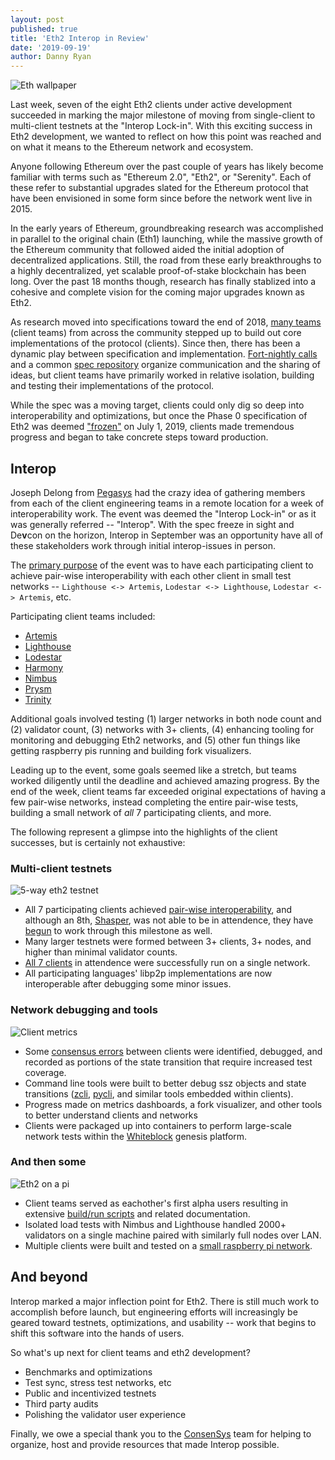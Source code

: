 ```yaml
---
layout: post
published: true
title: 'Eth2 Interop in Review'
date: '2019-09-19'
author: Danny Ryan
---
```


![Eth wallpaper](https://blog.ethereum.org/img/2019/09/eth-wallpaper.jpg)

Last week, seven of the eight Eth2 clients under active development succeeded in marking the major milestone of moving from single-client to multi-client testnets at the "Interop Lock-in". With this exciting success in Eth2 development, we wanted to reflect on how this point was reached and on what it means to the Ethereum network and ecosystem.

Anyone following Ethereum over the past couple of years has likely become familiar with terms such as "Ethereum 2.0", "Eth2", or "Serenity". Each of these refer to substantial upgrades slated for the Ethereum protocol that have been envisioned in some form since before the network went live in 2015.

In the early years of Ethereum, groundbreaking research was accomplished in parallel to the original chain (Eth1) launching, while the massive growth of the Ethereum community that followed aided the initial adoption of decentralized applications. Still, the road from these early breakthroughs to a highly decentralized, yet scalable proof-of-stake blockchain has been long. Over the past 18 months though, research has finally stablized into a cohesive and complete vision for the coming major upgrades known as Eth2.

As research moved into specifications toward the end of 2018, [many teams](https://docs.ethhub.io/ethereum-roadmap/ethereum-2.0/eth2.0-teams/teams-building-eth2.0/) (client teams) from across the community stepped up to build out core implementations of the protocol (clients). Since then, there has been a dynamic play between specification and implementation. [Fort-nightly calls](https://github.com/ethereum/eth2.0-pm/) and a common [spec repository](https://github.com/ethereum/eth2.0-specs) organize communication and the sharing of ideas, but client teams have primarily worked in relative isolation, building and testing their implementations of the protocol. 

While the spec was a moving target, clients could only dig so deep into interoperability and optimizations, but once the Phase 0 specification of Eth2 was deemed ["frozen"](https://github.com/ethereum/eth2.0-specs/releases/tag/v0.8.0) on July 1, 2019, clients made tremendous progress and began to take concrete steps toward production.

## Interop

Joseph Delong from [Pegasys](https://pegasys.tech/) had the crazy idea of gathering members from each of the client engineering teams in a remote location for a week of interoperability work. The event was deemed the "Interop Lock-in" or as it was generally referred -- "Interop". With the spec freeze in sight and De**v**con on the horizon, Interop in September was an opportunity have all of these stakeholders work through initial interop-issues in person. 

The [primary purpose](https://github.com/ethereum/eth2.0-pm/blob/master/interop/lockin/goals-exercises.md) of the event was to have each participating client to achieve pair-wise interoperability with each other client in small test networks -- `Lighthouse <-> Artemis`, `Lodestar <-> Lighthouse`, `Lodestar <-> Artemis`, etc.

Participating client teams included:
* [Artemis](https://github.com/PegaSysEng/artemis)
* [Lighthouse](https://github.com/sigp/lighthouse)
* [Lodestar](https://github.com/ChainSafe/lodestar)
* [Harmony](https://github.com/harmony-dev/beacon-chain-java)
* [Nimbus](https://github.com/status-im/nim-beacon-chain)
* [Prysm](https://github.com/prysmaticlabs/prysm)
* [Trinity](https://github.com/ethereum/trinity)

Additional goals involved testing (1) larger networks in both node count and (2) validator count, (3) networks with 3+ clients, (4) enhancing tooling for monitoring and debugging Eth2 networks, and (5) other fun things like getting raspberry pis running and building fork visualizers. 

Leading up to the event, some goals seemed like a stretch, but teams worked diligently until the deadline and achieved amazing progress. By the end of the week, client teams far exceeded original expectations of having a few pair-wise networks, instead completing the entire pair-wise tests, building a small network of _all_ 7 participating clients, and more.

The following represent a glimpse into the highlights of the client successes, but is certainly not exhaustive:

### Multi-client testnets

![5-way eth2 testnet](https://blog.ethereum.org/img/2019/09/5-way-interop.jpg)

* All 7 participating clients achieved [pair-wise interoperability](https://twitter.com/paulhauner/status/1170952290469122048), and although an 8th, [Shasper](https://github.com/paritytech/shasper), was not able to be in attendence, they have [begun](https://twitter.com/sorpaas/status/1172350637847326722) to work through this milestone as well.
* Many larger testnets were formed between 3+ clients, 3+ nodes, and higher than minimal validator counts.
* [All 7 clients](https://twitter.com/JonnyRhea/status/1172233598109442049) in attendence were successfully run on a single network.
* All participating languages' libp2p implementations are now interoperable after debugging some minor issues.

### Network debugging and tools

![Client metrics](https://blog.ethereum.org/img/2019/09/trinity-dashboard.png "Client metrics dashboard")

* Some [consensus errors](https://github.com/djrtwo/interop-test-cases/) between clients were identified, debugged, and recorded as portions of the state transition that require increased test coverage.
* Command line tools were built to better debug ssz objects and state transitions ([zcli](https://github.com/protolambda/zcli), [pycli](https://github.com/djrtwo/pycli), and similar tools embedded within clients).
* Progress made on metrics dashboards, a fork visualizer, and other tools to better understand clients and networks
* Clients were packaged up into containers to perform large-scale network tests within the [Whiteblock](https://whiteblock.io/) genesis platform.

### And then some

![Eth2 on a pi](https://blog.ethereum.org/img/2019/09/eth2-pi.jpg "Eth2 testnet on a Raspberry Pi")

* Client teams served as eachother's first alpha users resulting in extensive [build/run scripts](https://github.com/status-im/nim-beacon-chain/tree/interop/multinet) and related documentation.
* Isolated load tests with Nimbus and Lighthouse handled 2000+ validators on a single machine paired with similarly full nodes over LAN.
* Multiple clients were built and tested on a [small raspberry pi network](https://twitter.com/jcksie/status/1171886857908609024).

## And beyond

Interop marked a major inflection point for Eth2. There is still much work to accomplish before launch, but engineering efforts will increasingly be geared toward testnets, optimizations, and usability -- work that begins to shift this software into the hands of users.

So what's up next for client teams and eth2 development?

* Benchmarks and optimizations
* Test sync, stress test networks, etc
* Public and incentivized testnets
* Third party audits
* Polishing the validator user experience

Finally, we owe a special thank you to the [ConsenSys](consensys.net) team for helping to organize, host and provide resources that made Interop possible.
